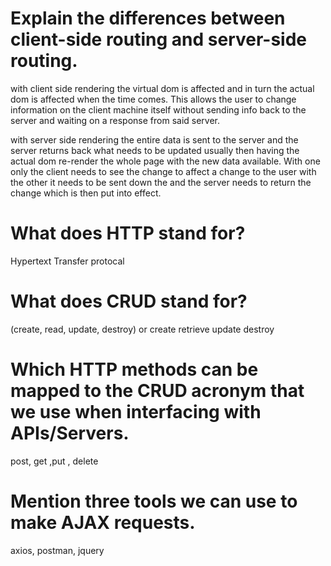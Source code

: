 # Explain the differences between client-side routing and server-side routing.
with client side rendering the virtual dom is affected and in turn the actual dom is affected when the time comes. This allows the user to change information on the client machine itself without sending info back to the server and waiting on a response from said server. 

with server side rendering the entire data is sent to the server and the server returns back what needs to be updated usually then having the actual dom re-render the whole page with the new data available. With one only the client needs to see the change to affect a change to the user with the other it needs to be sent down the and the server needs to return the change which is then put into effect. 

# What does HTTP stand for?
Hypertext Transfer protocal
# What does CRUD stand for?
(create, read, update, destroy) or create retrieve update destroy
# Which HTTP methods can be mapped to the CRUD acronym that we use when interfacing with APIs/Servers.
post, get ,put , delete
# Mention three tools we can use to make AJAX requests.
axios, postman, jquery